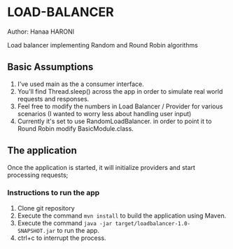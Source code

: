 # LOAD-BALANCER
Author: Hanaa HARONI

Load balancer implementing Random and Round Robin algorithms

## Basic Assumptions
1. I've used main as the a consumer interface.
2. You'll find Thread.sleep() across the app in order to simulate real world requests and responses.
3. Feel free to modify the numbers in Load Balancer / Provider for various scenarios
(I wanted to worry less about handling user input)
4. Currently it's set to use RandomLoadBalancer. in order to point it to Round Robin 
modify BasicModule.class.

## The application 
Once the application is started, it will initialize providers and start processing requests;

### Instructions to run the app
1. Clone git repository
2. Execute the command `mvn install` to build the application using Maven.
3. Execute the command `java -jar target/loadbalancer-1.0-SNAPSHOT.jar` to run the app.
4. ctrl+c to interrupt the process.
